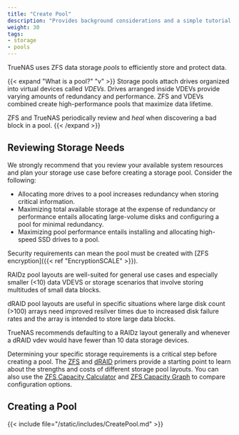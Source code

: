 ```yaml
---
title: "Create Pool"
description: "Provides background considerations and a simple tutorial on creating storage pools in TrueNAS SCALE."
weight: 30
tags:
- storage
- pools
---
```


TrueNAS uses ZFS data storage *pools* to efficiently store and protect data.

{{< expand "What is a pool?" "v" >}}
Storage pools attach drives organized into virtual devices called *VDEVs*.
Drives arranged inside VDEVs provide varying amounts of redundancy and performance.
ZFS and VDEVs combined create high-performance pools that maximize data lifetime.

ZFS and TrueNAS periodically review and *heal* when discovering a bad block in a pool.
{{< /expand >}}

## Reviewing Storage Needs
We strongly recommend that you review your available system resources and plan your storage use case before creating a storage pool. Consider the following:
* Allocating more drives to a pool increases redundancy when storing critical information.
* Maximizing total available storage at the expense of redundancy or performance entails allocating large-volume disks and configuring a pool for minimal redundancy.
* Maximizing pool performance entails installing and allocating high-speed SSD drives to a pool.

Security requirements can mean the pool must be created with [ZFS encryption]({{< ref "EncryptionSCALE" >}}).

RAIDz pool layouts are well-suited for general use cases and especially smaller (<10) data VDEVS or storage scenarios that involve storing multitudes of small data blocks.

dRAID pool layouts are useful in specific situations where large disk count (>100) arrays need improved resilver times due to increased disk failure rates and the array is intended to store large data blocks.

TrueNAS recommends defaulting to a RAIDz layout generally and whenever a dRAID vdev would have fewer than 10 data storage devices.

Determining your specific storage requirements is a critical step before creating a pool.
The [ZFS](https://www.truenas.com/docs/references/zfsprimer/) and [dRAID](https://www.truenas.com/docs/references/draidprimer/) primers provide a starting point to learn about the strengths and costs of different storage pool layouts.
You can also use the [ZFS Capacity Calculator](https://www.truenas.com/docs/references/zfscapacitycalculator/) and [ZFS Capacity Graph](https://www.truenas.com/docs/references/zfscapacitygraph/) to compare configuration options.

## Creating a Pool

{{< include file="/static/includes/CreatePool.md" >}}
